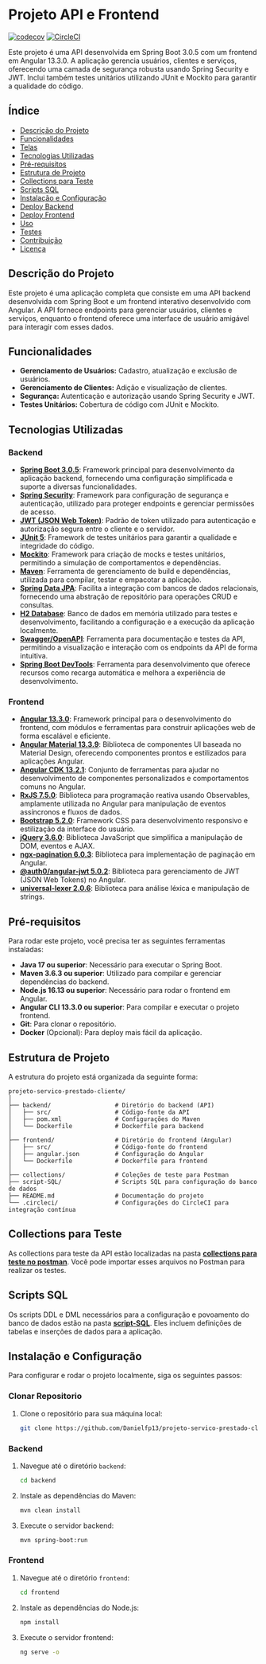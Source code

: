 # Projeto API e Frontend

[![codecov](https://codecov.io/github/Danielfp13/projeto-servico-prestado-cliente/branch/main/graph/badge.svg?token=XDYE6BLRZE)](https://codecov.io/github/Danielfp13/projeto-servico-prestado-cliente)
[![CircleCI](https://dl.circleci.com/status-badge/img/gh/Danielfp13/projeto-servico-prestado-cliente/tree/main.svg?style=svg)](https://dl.circleci.com/status-badge/redirect/gh/Danielfp13/projeto-servico-prestado-cliente/tree/main)

Este projeto é uma API desenvolvida em Spring Boot 3.0.5 com um frontend em Angular 13.3.0. A aplicação gerencia usuários, clientes e serviços, oferecendo uma camada de segurança robusta usando Spring Security e JWT. Inclui também testes unitários utilizando JUnit e Mockito para garantir a qualidade do código.

## Índice

- [Descrição do Projeto](#descrição-do-projeto)
- [Funcionalidades](#funcionalidades)
- [Telas](#telas)
- [Tecnologias Utilizadas](#tecnologias-utilizadas)
- [Pré-requisitos](#pré-requisitos)
- [Estrutura de Projeto](#estrutura-de-projeto)
- [Collections para Teste](#collections-para-teste)
- [Scripts SQL](#scripts-sql)
- [Instalação e Configuração](#instalação-e-configuração)
- [Deploy Backend](#deploy-backend)
- [Deploy Frontend](#deploy-frontend)
- [Uso](#uso)
- [Testes](#testes)
- [Contribuição](#contribuição)
- [Licença](#licença)

## Descrição do Projeto

Este projeto é uma aplicação completa que consiste em uma API backend desenvolvida com Spring Boot e um frontend interativo desenvolvido com Angular. A API fornece endpoints para gerenciar usuários, clientes e serviços, enquanto o frontend oferece uma interface de usuário amigável para interagir com esses dados.

## Funcionalidades

- **Gerenciamento de Usuários:** Cadastro, atualização e exclusão de usuários.
- **Gerenciamento de Clientes:** Adição e visualização de clientes.
- **Segurança:** Autenticação e autorização usando Spring Security e JWT.
- **Testes Unitários:** Cobertura de código com JUnit e Mockito.

## Tecnologias Utilizadas

### Backend

- **[Spring Boot 3.0.5](https://spring.io/projects/spring-boot)**: Framework principal para desenvolvimento da aplicação backend, fornecendo uma configuração simplificada e suporte a diversas funcionalidades.
- **[Spring Security](https://spring.io/projects/spring-security)**: Framework para configuração de segurança e autenticação, utilizado para proteger endpoints e gerenciar permissões de acesso.
- **[JWT (JSON Web Token)](https://jwt.io/)**: Padrão de token utilizado para autenticação e autorização segura entre o cliente e o servidor.
- **[JUnit 5](https://junit.org/junit5/)**: Framework de testes unitários para garantir a qualidade e integridade do código.
- **[Mockito](https://site.mockito.org/)**: Framework para criação de mocks e testes unitários, permitindo a simulação de comportamentos e dependências.
- **[Maven](https://maven.apache.org/)**: Ferramenta de gerenciamento de build e dependências, utilizada para compilar, testar e empacotar a aplicação.
- **[Spring Data JPA](https://spring.io/projects/spring-data-jpa)**: Facilita a integração com bancos de dados relacionais, fornecendo uma abstração de repositório para operações CRUD e consultas.
- **[H2 Database](https://www.h2database.com/html/main.html)**: Banco de dados em memória utilizado para testes e desenvolvimento, facilitando a configuração e a execução da aplicação localmente.
- **[Swagger/OpenAPI](https://swagger.io/tools/open-source/)**: Ferramenta para documentação e testes da API, permitindo a visualização e interação com os endpoints da API de forma intuitiva.
- **[Spring Boot DevTools](https://spring.io/projects/spring-boot#project-devtools)**: Ferramenta para desenvolvimento que oferece recursos como recarga automática e melhora a experiência de desenvolvimento.

### Frontend

- **[Angular 13.3.0](https://angular.io/)**: Framework principal para o desenvolvimento do frontend, com módulos e ferramentas para construir aplicações web de forma escalável e eficiente.
- **[Angular Material 13.3.9](https://material.angular.io/)**: Biblioteca de componentes UI baseada no Material Design, oferecendo componentes prontos e estilizados para aplicações Angular.
- **[Angular CDK 13.2.1](https://angular.cdk.dev/)**: Conjunto de ferramentas para ajudar no desenvolvimento de componentes personalizados e comportamentos comuns no Angular.
- **[RxJS 7.5.0](https://rxjs.dev/)**: Biblioteca para programação reativa usando Observables, amplamente utilizada no Angular para manipulação de eventos assíncronos e fluxos de dados.
- **[Bootstrap 5.2.0](https://getbootstrap.com/)**: Framework CSS para desenvolvimento responsivo e estilização da interface do usuário.
- **[jQuery 3.6.0](https://jquery.com/)**: Biblioteca JavaScript que simplifica a manipulação de DOM, eventos e AJAX.
- **[ngx-pagination 6.0.3](https://github.com/swimlane/ngx-pagination)**: Biblioteca para implementação de paginação em Angular.
- **[@auth0/angular-jwt 5.0.2](https://auth0.com/docs/quickstart/spa/angular)**: Biblioteca para gerenciamento de JWT (JSON Web Tokens) no Angular.
- **[universal-lexer 2.0.6](https://www.npmjs.com/package/universal-lexer)**: Biblioteca para análise léxica e manipulação de strings.

## Pré-requisitos

Para rodar este projeto, você precisa ter as seguintes ferramentas instaladas:

- **Java 17 ou superior**: Necessário para executar o Spring Boot.
- **Maven 3.6.3 ou superior**: Utilizado para compilar e gerenciar dependências do backend.
- **Node.js 16.13 ou superior**: Necessário para rodar o frontend em Angular.
- **Angular CLI 13.3.0 ou superior**: Para compilar e executar o projeto frontend.
- **Git**: Para clonar o repositório.
- **Docker** (Opcional): Para deploy mais fácil da aplicação.

## Estrutura de Projeto

A estrutura do projeto está organizada da seguinte forma:

```plaintext
projeto-servico-prestado-cliente/
│
├── backend/                  # Diretório do backend (API)
│   ├── src/                  # Código-fonte da API
│   ├── pom.xml               # Configurações do Maven
│   └── Dockerfile            # Dockerfile para backend
│
├── frontend/                 # Diretório do frontend (Angular)
│   ├── src/                  # Código-fonte do frontend
│   ├── angular.json          # Configuração do Angular
│   └── Dockerfile            # Dockerfile para frontend
│
├── collections/              # Coleções de teste para Postman
├── script-SQL/               # Scripts SQL para configuração do banco de dados
├── README.md                 # Documentação do projeto
└── .circleci/                # Configurações do CircleCI para integração contínua
```

## Collections para Teste

As collections para teste da API estão localizadas na pasta [**collections para teste no postman**](./collections%20para%20teste%20no%20postman). Você pode importar esses arquivos no Postman para realizar os testes.

## Scripts SQL

Os scripts DDL e DML necessários para a configuração e povoamento do banco de dados estão na pasta [**script-SQL**](./script-SQL). Eles incluem definições de tabelas e inserções de dados para a aplicação.

## Instalação e Configuração

Para configurar e rodar o projeto localmente, siga os seguintes passos:

### Clonar Repositorio

1. Clone  o repositório para sua máquina local:
   ```bash
   git clone https://github.com/Danielfp13/projeto-servico-prestado-cliente.git
   ```
### Backend

1. Navegue até o diretório `backend`:
   ```bash
   cd backend
   ```
2. Instale as dependências do Maven:
   ```bash
   mvn clean install
   ```
3. Execute o servidor backend:
   ```bash
   mvn spring-boot:run
   ```
### Frontend
1. Navegue até o diretório `frontend`:
   ```bash
   cd frontend
2. Instale as dependências do Node.js:
   ```bash
   npm install
   ```
3. Execute o servidor frontend:
   ```bash
   ng serve -o
   ```

